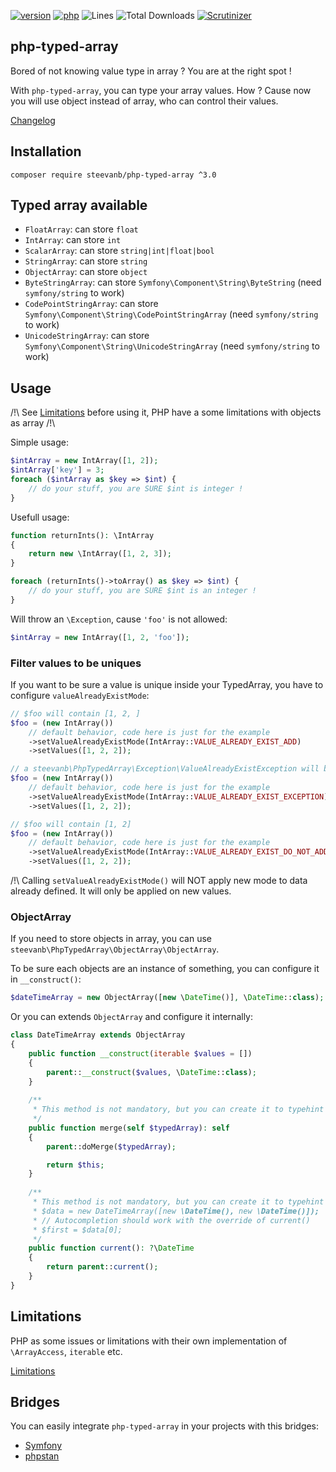 [![version](https://img.shields.io/badge/version-3.1.0-green.svg)](https://github.com/steevanb/php-typed-array/tree/3.1.0)
[![php](https://img.shields.io/badge/php-^7.1||^8.0-blue.svg)](https://php.net)
![Lines](https://img.shields.io/badge/code%20lines-3996-green.svg)
![Total Downloads](https://poser.pugx.org/steevanb/php-typed-array/downloads)
[![Scrutinizer](https://scrutinizer-ci.com/g/steevanb/php-typed-array/badges/quality-score.png?b=master)](https://scrutinizer-ci.com/g/steevanb/php-typed-array/)

## php-typed-array

Bored of not knowing value type in array ? You are at the right spot !

With `php-typed-array`, you can type your array values. How ? Cause now you will use object instead of array, who can control their values.

[Changelog](changelog.md)

## Installation

```
composer require steevanb/php-typed-array ^3.0
```

## Typed array available

 * `FloatArray`: can store `float`
 * `IntArray`: can store `int`
 * `ScalarArray`: can store `string|int|float|bool`
 * `StringArray`: can store `string`
 * `ObjectArray`: can store `object`
 * `ByteStringArray`: can store `Symfony\Component\String\ByteString` (need `symfony/string` to work)
 * `CodePointStringArray`: can store `Symfony\Component\String\CodePointStringArray` (need `symfony/string` to work)
 * `UnicodeStringArray`: can store `Symfony\Component\String\UnicodeStringArray` (need `symfony/string` to work)

## Usage

/!\ See [Limitations](documentation/Limitations.md) before using it, PHP have a some limitations with objects as array /!\

Simple usage:
```php
$intArray = new IntArray([1, 2]);
$intArray['key'] = 3;
foreach ($intArray as $key => $int) {
    // do your stuff, you are SURE $int is integer !
}
```

Usefull usage:
```php
function returnInts(): \IntArray
{
    return new \IntArray([1, 2, 3]); 
}

foreach (returnInts()->toArray() as $key => $int) {
    // do your stuff, you are SURE $int is an integer !
}
```

Will throw an `\Exception`, cause `'foo'` is not allowed:
```php
$intArray = new IntArray([1, 2, 'foo']);
```

### Filter values to be uniques

If you want to be sure a value is unique inside your TypedArray, you have to configure `valueAlreadyExistMode`:

```php
// $foo will contain [1, 2, ]
$foo = (new IntArray())
    // default behavior, code here is just for the example
    ->setValueAlreadyExistMode(IntArray::VALUE_ALREADY_EXIST_ADD)
    ->setValues([1, 2, 2]);

// a steevanb\PhpTypedArray\Exception\ValueAlreadyExistException will be thrown
$foo = (new IntArray())
    // default behavior, code here is just for the example
    ->setValueAlreadyExistMode(IntArray::VALUE_ALREADY_EXIST_EXCEPTION)
    ->setValues([1, 2, 2]);

// $foo will contain [1, 2]
$foo = (new IntArray())
    // default behavior, code here is just for the example
    ->setValueAlreadyExistMode(IntArray::VALUE_ALREADY_EXIST_DO_NOT_ADD)
    ->setValues([1, 2, 2]);
```

/!\ Calling `setValueAlreadyExistMode()` will NOT apply new mode to data already defined. It will only be applied on new values. 

### ObjectArray

If you need to store objects in array, you can use `steevanb\PhpTypedArray\ObjectArray\ObjectArray`.

To be sure each objects are an instance of something, you can configure it in `__construct()`:

```php
$dateTimeArray = new ObjectArray([new \DateTime()], \DateTime::class);
```

Or you can extends `ObjectArray` and configure it internally:

```php
class DateTimeArray extends ObjectArray
{
    public function __construct(iterable $values = [])
    {
        parent::__construct($values, \DateTime::class);
    }
    
    /**
     * This method is not mandatory, but you can create it to typehint $typedArray and the return
     */
    public function merge(self $typedArray): self
    {
        parent::doMerge($typedArray);

        return $this;
    }
    
    /**
     * This method is not mandatory, but you can create it to typehint return when you access an item
     * $data = new DateTimeArray([new \DateTime(), new \DateTime()]);
     * // Autocompletion should work with the override of current()
     * $first = $data[0];
     */
    public function current(): ?\DateTime
    {
        return parent::current();
    }
}
```

## Limitations

PHP as some issues or limitations with their own implementation of `\ArrayAccess`, `iterable` etc.

[Limitations](documentation/Limitations.md)

## Bridges

You can easily integrate `php-typed-array` in your projects with this bridges:
* [Symfony](documentation/BridgeSymfony.md)
* [phpstan](documentation/BridgePhpstan.md)

